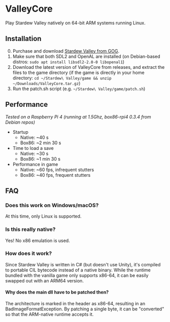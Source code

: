 # ValleyCore
Play Stardew Valley natively on 64-bit ARM systems running Linux.

## Installation
0. Purchase and download [Stardew Valley from GOG](https://www.gog.com/en/game/stardew_valley).
1. Make sure that both SDL2 and OpenAL are installed (on Debian-based distros: `sudo apt install libsdl2-2.0-0 libopenal1`)
2. Download the latest version of ValleyCore from releases, and extract the files to the game directory (if the game is directly in your home directory: `cd ~/Stardew\ Valley/game && unzip ~/Downloads/ValleyCore.tar.gz`)
3. Run the patch.sh script (e.g. `~/Stardew\ Valley/game/patch.sh`)

## Performance
*Tested on a Raspberry Pi 4 (running at 1.5Ghz, box86-rpi4 0.3.4 from Debian repos)*

* Startup
  * Native: ~40 s
  * Box86: ~2 min 30 s
* Time to load a save
  * Native: ~30 s
  * Box86: ~1 min 30 s
* Performance in game
  * Native: ~60 fps, infrequent stutters
  * Box86: ~40 fps, frequent stutters

## FAQ

### Does this work on Windows/macOS?
At this time, only Linux is supported. 
### Is this really native?
Yes! No x86 emulation is used.
### How does it work?
Since Stardew Valley is written in C# (but doesn't use Unity), it's compiled to portable CIL bytecode instead of a native binary. While the runtime bundled with the vanilla game only supports x86-64, it can be easily swapped out with an ARM64 version.
#### Why does the main dll have to be patched then?
The architecture is marked in the header as x86-64, resulting in an BadImageFormatException. By patching a single byte, it can be "converted" so that the ARM-native runtime accepts it.
